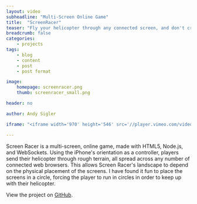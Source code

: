 ```yaml
---
layout: video
subheadline: "Multi-Screen Online Game"
title:  "ScreenRacer"
teaser: "Fly your helicopter through any connected screen, and don't crash!"
breadcrumb: false
categories:
    - projects
tags:
    - blog
    - content
    - post
    - post format

image:
    homepage: screenracer.png
    thumb: screenracer_small.png

header: no

author: Andy Sigler

iframe: "<iframe width='970' height='546' src='//player.vimeo.com/video/66206329' frameborder='0' allowfullscreen></iframe>"

---
```


Screen Racer is a multi-screen, online game, made with HTML5, Node.js, and WebSockets. Using the iPhone's orientation as a controller, players send their helicopter through rough terrain, all spread across any number of connected web browsers. This allows Screen Racer's landscape to depend on the physical placement of the screens. I have found it fun to place the screens in a circle, forcing the player to run in circles in order to keep up with their helicopter.

View the project on <a target="_blank" href="https://github.com/andySigler/screenracer">GitHub</a>.